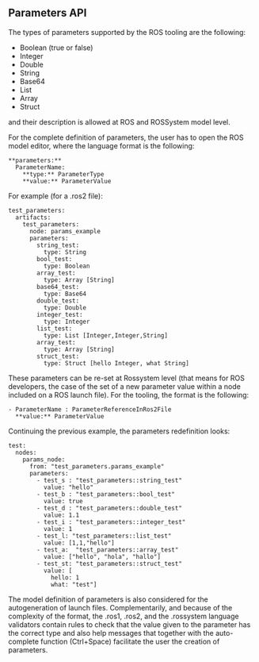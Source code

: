 ## Parameters API

The types of parameters supported by the ROS tooling are the following:

* Boolean (true or false)
* Integer 
* Double
* String
* Base64
* List 
* Array
* Struct

and their description is allowed at ROS and ROSSystem model level. 

For the complete definition of parameters, the user has to open the ROS model editor, where the language format is the following:
```
**parameters:**
  ParameterName:
    **type:** ParameterType
    **value:** ParameterValue
```

For example (for a .ros2 file):

```
test_parameters:
  artifacts: 
    test_parameters:
      node: params_example 
      parameters:
        string_test:
          type: String
        bool_test:
          type: Boolean
        array_test:
          type: Array [String]
        base64_test:
          type: Base64
        double_test:
          type: Double
        integer_test:
          type: Integer
        list_test:
          type: List [Integer,Integer,String]
        array_test:
          type: Array [String]
        struct_test:
          type: Struct [hello Integer, what String]
```

These parameters can be re-set at Rossystem level (that means for ROS developers, the case of the set of a new parameter value within a node included on a ROS launch file). For the tooling, the format is the following:

```
- ParameterName : ParameterReferenceInRos2File
  **value:** ParameterValue
```

Continuing the previous example, the parameters redefinition looks:

```
test:
  nodes:
    params_node:
      from: "test_parameters.params_example"
      parameters:
        - test_s : "test_parameters::string_test"
          value: "hello"
        - test_b : "test_parameters::bool_test"
          value: true
        - test_d : "test_parameters::double_test"
          value: 1.1
        - test_i : "test_parameters::integer_test"
          value: 1
        - test_l: "test_parameters::list_test"
          value: [1,1,"hello"]
        - test_a:  "test_parameters::array_test"
          value: ["hello", "hola", "hallo"]
        - test_st: "test_parameters::struct_test"
          value: [
            hello: 1 
            what: "test"]
```
The model definition of parameters is also considered for the autogeneration of launch files.
Complementarily, and because of the complexity of the format, the .ros1, .ros2, and the .rossystem language validators contain rules to check that the value given to the parameter has the correct type and also help messages that together with the auto-complete function (Ctrl+Space) facilitate the user the creation of parameters.